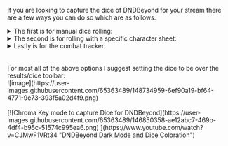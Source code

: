 If you are looking to capture the dice of DNDBeyond for your stream there are a few ways you can do so which are as follows.
<details>
  <summary>The first is for manual dice rolling:</summary>
<br>
With the <a href="https://github.com/Azmoria/dndbeyonddark/raw/master/DNDBeyond%20Character%20Sheet.user.css">Character Sheet Theme</a> - in conjunction with <a href="https://github.com/Azmoria/dndbeyonddark/blob/master/Character%20Specific%20Themes.md">How to create character specific themes</a>.
<br>
Settings:
<br>
![image](https://user-images.githubusercontent.com/65363489/146975840-822a9613-c387-407b-945e-8e1a4dc48deb.png)
![image](https://user-images.githubusercontent.com/65363489/146976533-2c71d92f-5727-4250-903e-e81cb2aa7b1d.png)
<br>
Example:
<br>
![image](https://user-images.githubusercontent.com/65363489/146976772-df2431e8-3e3e-4da0-8fbe-31adffec28f3.png)
</details>
<details>
  <summary> The second is for rolling with a specific character sheet:</summary>
<br>
Optional: Make a copy of your character and follow <a href="https://github.com/Azmoria/dndbeyonddark/blob/master/Character%20Specific%20Themes.md">How to create character specific themes</a>. 
<br>
  
Settings:
<br>
![image](https://user-images.githubusercontent.com/65363489/146975840-822a9613-c387-407b-945e-8e1a4dc48deb.png)
![image](https://user-images.githubusercontent.com/65363489/146975954-2cdb7fa0-b688-47cf-9119-d6b53dbbc7ed.png)
<br>
You can see an example of this in the video at the bottom of this page.
</details>
<details>
  <summary> Lastly is for the combat tracker:</summary>
<br>
<a href="https://github.com/Azmoria/dndbeyonddark/raw/master/combatTrackerChroma.user.css">Combat Tracker Chroma CSS Theme</a>
<br>
Settings: 
<br>
For this there are only 3 settings - choose colors that won't conflict with your chosen dice.
<br>
![image](https://user-images.githubusercontent.com/65363489/146975558-414814e0-b76f-4f93-931f-9e7b954192ba.png)
<br>
Example:
<br>
![image](https://user-images.githubusercontent.com/65363489/146974845-a10753bc-bf13-4acf-9012-0c03cc4cdcd6.png)
</details>
<br><br>
For most all of the above options I suggest setting the dice to be over the results/dice toolbar:
<br>
![image](https://user-images.githubusercontent.com/65363489/148734959-6ef90a19-bf64-4771-9e73-393f5a02d4f9.png)
<br><br>
[![Chroma Key mode to capture Dice for DNDBeyond](https://user-images.githubusercontent.com/65363489/146850358-ae12abc7-469b-4df4-b95c-51574c995ea6.png)
](https://www.youtube.com/watch?v=CJMwF1VRt34 "DNDBeyond Dark Mode and Dice Coloration")
